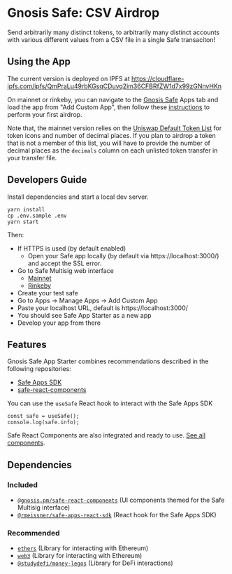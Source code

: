 # Gnosis Safe: CSV Airdrop

Send arbitrarily many distinct tokens, to arbitrarily many distinct accounts with various different values from a CSV file in a single Safe transaciton!

## Using the App

The current version is deployed on IPFS at https://cloudflare-ipfs.com/ipfs/QmPraLu49rbKGsqCDuvq2im36CFBRfZW1d7x99zGNnvHKn

On mainnet or rinkeby, you can navigate to the [Gnosis Safe](https://gnosis-safe.io/app/) Apps tab and load the app from "Add Custom App", then follow these [instructions](./INSTRUCTIONS.md) to perform your first airdrop.

Note that, the mainnet version relies on the [Uniswap Default Token List](https://tokenlists.org/token-list?url=https://gateway.ipfs.io/ipns/tokens.uniswap.org) for token icons and number of decimal places. If you plan to airdrop a token that is not a member of this list, you will have to provide the number of decimal places as the `decimals` column on each unlisted token transfer in your transfer file.

## Developers Guide

Install dependencies and start a local dev server.

```
yarn install
cp .env.sample .env
yarn start
```

Then:

- If HTTPS is used (by default enabled)
  - Open your Safe app locally (by default via https://localhost:3000/) and accept the SSL error.
- Go to Safe Multisig web interface
  - [Mainnet](https://app.gnosis-safe.io)
  - [Rinkeby](https://rinkeby.gnosis-safe.io/app)
- Create your test safe
- Go to Apps -> Manage Apps -> Add Custom App
- Paste your localhost URL, default is https://localhost:3000/
- You should see Safe App Starter as a new app
- Develop your app from there

## Features

Gnosis Safe App Starter combines recommendations described in the following repositories:

- [Safe Apps SDK](https://github.com/gnosis/safe-apps-sdk)
- [safe-react-components](https://github.com/gnosis/safe-react-components)

You can use the `useSafe` React hook to interact with the Safe Apps SDK

```
const safe = useSafe();
console.log(safe.info);
```

Safe React Components are also integrated and ready to use. [See all components](https://components.gnosis-safe.io/).

## Dependencies

### Included

- [`@gnosis.pm/safe-react-components`](https://github.com/gnosis/safe-react-components) (UI components themed for the Safe Multisig interface)
- [`@rmeissner/safe-apps-react-sdk`](https://github.com/rmeissner/safe-sdks-js/tree/master/safe-apps-react-sdk) (React hook for the Safe Apps SDK)

### Recommended

- [`ethers`](https://github.com/ethers-io/ethers.js) (Library for interacting with Ethereum)
- [`web3`](https://github.com/ethereum/web3.js/) (Library for interacting with Ethereum)
- [`@studydefi/money-legos`](https://github.com/studydefi/money-legos) (Library for DeFi interactions)
